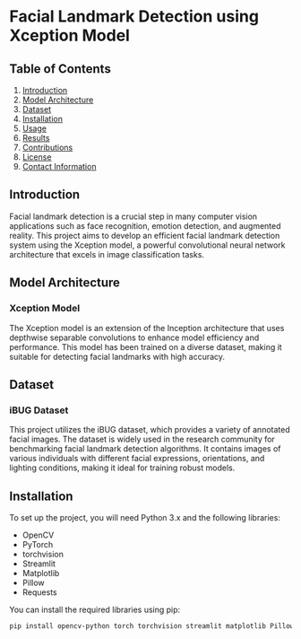 # Facial Landmark Detection using Xception Model

## Table of Contents
1. [Introduction](#introduction)
2. [Model Architecture](#model-architecture)
3. [Dataset](#dataset)
4. [Installation](#installation)
5. [Usage](#usage)
6. [Results](#results)
7. [Contributions](#contributions)
8. [License](#license)
9. [Contact Information](#contact-information)

## Introduction
Facial landmark detection is a crucial step in many computer vision applications such as face recognition, emotion detection, and augmented reality. This project aims to develop an efficient facial landmark detection system using the Xception model, a powerful convolutional neural network architecture that excels in image classification tasks. 

## Model Architecture
### Xception Model
The Xception model is an extension of the Inception architecture that uses depthwise separable convolutions to enhance model efficiency and performance. This model has been trained on a diverse dataset, making it suitable for detecting facial landmarks with high accuracy.

## Dataset
### iBUG Dataset
This project utilizes the iBUG dataset, which provides a variety of annotated facial images. The dataset is widely used in the research community for benchmarking facial landmark detection algorithms. It contains images of various individuals with different facial expressions, orientations, and lighting conditions, making it ideal for training robust models.

## Installation
To set up the project, you will need Python 3.x and the following libraries:

- OpenCV
- PyTorch
- torchvision
- Streamlit
- Matplotlib
- Pillow
- Requests

You can install the required libraries using pip:

```bash
pip install opencv-python torch torchvision streamlit matplotlib Pillow requests
